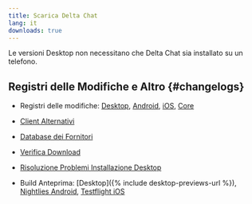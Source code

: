 ```yaml
---
title: Scarica Delta Chat
lang: it
downloads: true
---
```


Le versioni Desktop non necessitano che Delta Chat sia installato su un telefono.


## Registri delle Modifiche e Altro {#changelogs}

- Registri delle modifiche: [Desktop](https://github.com/deltachat/deltachat-desktop/blob/master/CHANGELOG.md),
  [Android](https://deltachat.github.io/deltachat-android/CHANGELOG#delta-chat-android-changelog),
  [iOS](https://deltachat.github.io/deltachat-ios/CHANGELOG#delta-chat-ios-changelog),
  [Core](https://github.com/deltachat/deltachat-core-rust/blob/master/CHANGELOG.md)

- [Client Alternativi](https://support.delta.chat/t/list-of-all-know-client-projects/3059)

- [Database dei Fornitori](https://providers.delta.chat/)

- [Verifica Download](verifica-download)

- [Risoluzione Problemi Installazione Desktop](https://github.com/deltachat/deltachat-desktop/blob/master/docs/TROUBLESHOOTING.md)

- Build Anteprima: [Desktop]({% include desktop-previews-url %}),
[Nightlies Android](https://download.delta.chat/android/nightly/),
[Testflight iOS](https://testflight.apple.com/join/uEMc1NxS)
